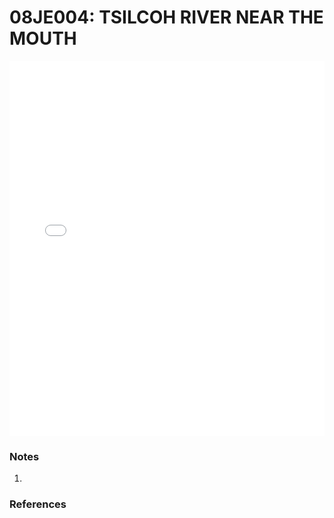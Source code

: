 # 08JE004: TSILCOH RIVER NEAR THE MOUTH

<iframe src="/distribution_estimation/_static/stations/08JE004_fdc.html" width="100%" height="600" frameborder="0"></iframe>

### Notes
1. 

### References


